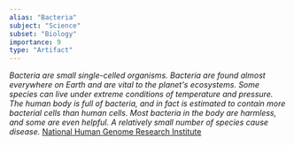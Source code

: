 ```yaml
---
alias: "Bacteria"
subject: "Science"
subset: "Biology"
importance: 9
type: "Artifact"
---
```


_Bacteria are small single-celled organisms. Bacteria are found almost everywhere on Earth and are vital to the planet's ecosystems. Some species can live under extreme conditions of temperature and pressure. The human body is full of bacteria, and in fact is estimated to contain more bacterial cells than human cells. Most bacteria in the body are harmless, and some are even helpful. A relatively small number of species cause disease._ [National Human Genome Research Institute](https://www.genome.gov/genetics-glossary/Bacteria)